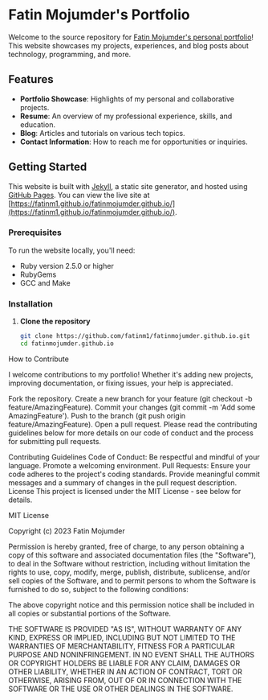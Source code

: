 # Fatin Mojumder's Portfolio

Welcome to the source repository for [Fatin Mojumder's personal portfolio](https://fatinm1.github.io/fatinmojumder.github.io/)! This website showcases my projects, experiences, and blog posts about technology, programming, and more.

## Features

- **Portfolio Showcase**: Highlights of my personal and collaborative projects.
- **Resume**: An overview of my professional experience, skills, and education.
- **Blog**: Articles and tutorials on various tech topics.
- **Contact Information**: How to reach me for opportunities or inquiries.

## Getting Started

This website is built with [Jekyll](https://jekyllrb.com/), a static site generator, and hosted using [GitHub Pages](https://pages.github.com/). You can view the live site at [https://fatinm1.github.io/fatinmojumder.github.io/](https://fatinm1.github.io/fatinmojumder.github.io/).

### Prerequisites

To run the website locally, you'll need:

- Ruby version 2.5.0 or higher
- RubyGems
- GCC and Make

### Installation

1. **Clone the repository**

   ```sh
   git clone https://github.com/fatinm1/fatinmojumder.github.io.git
   cd fatinmojumder.github.io

How to Contribute

I welcome contributions to my portfolio! Whether it's adding new projects, improving documentation, or fixing issues, your help is appreciated.

Fork the repository.
Create a new branch for your feature (git checkout -b feature/AmazingFeature).
Commit your changes (git commit -m 'Add some AmazingFeature').
Push to the branch (git push origin feature/AmazingFeature).
Open a pull request.
Please read the contributing guidelines below for more details on our code of conduct and the process for submitting pull requests.

Contributing Guidelines
Code of Conduct: Be respectful and mindful of your language. Promote a welcoming environment.
Pull Requests: Ensure your code adheres to the project's coding standards. Provide meaningful commit messages and a summary of changes in the pull request description.
License
This project is licensed under the MIT License - see below for details.

MIT License

Copyright (c) 2023 Fatin Mojumder

Permission is hereby granted, free of charge, to any person obtaining a copy
of this software and associated documentation files (the "Software"), to deal
in the Software without restriction, including without limitation the rights
to use, copy, modify, merge, publish, distribute, sublicense, and/or sell
copies of the Software, and to permit persons to whom the Software is
furnished to do so, subject to the following conditions:

The above copyright notice and this permission notice shall be included in all
copies or substantial portions of the Software.

THE SOFTWARE IS PROVIDED "AS IS", WITHOUT WARRANTY OF ANY KIND, EXPRESS OR
IMPLIED, INCLUDING BUT NOT LIMITED TO THE WARRANTIES OF MERCHANTABILITY,
FITNESS FOR A PARTICULAR PURPOSE AND NONINFRINGEMENT. IN NO EVENT SHALL THE
AUTHORS OR COPYRIGHT HOLDERS BE LIABLE FOR ANY CLAIM, DAMAGES OR OTHER
LIABILITY, WHETHER IN AN ACTION OF CONTRACT, TORT OR OTHERWISE, ARISING FROM,
OUT OF OR IN CONNECTION WITH THE SOFTWARE OR THE USE OR OTHER DEALINGS IN THE
SOFTWARE.

